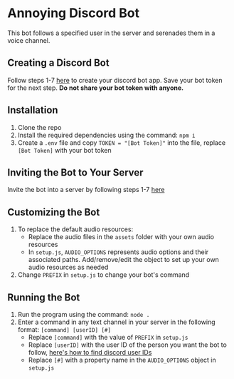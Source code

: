 # Annoying Discord Bot

This bot follows a specified user in the server and serenades them in a voice channel.

## Creating a Discord Bot

Follow steps 1-7 [here](https://discordpy.readthedocs.io/en/stable/discord.html#creating-a-bot-account) to create your discord bot app. Save your bot token for the next step. **Do not share your bot token with anyone.**

## Installation

1. Clone the repo
2. Install the required dependencies using the command: `npm i`
3. Create a `.env` file and copy `TOKEN = "[Bot Token]"` into the file, replace `[Bot Token]` with your bot token

## Inviting the Bot to Your Server

Invite the bot into a server by following steps 1-7 [here](https://discordpy.readthedocs.io/en/stable/discord.html#inviting-your-bot)

## Customizing the Bot

1. To replace the default audio resources:
   - Replace the audio files in the `assets` folder with your own audio resources
   - In `setup.js`, `AUDIO_OPTIONS` represents audio options and their associated paths. Add/remove/edit the object to set up your own audio resources as needed
2. Change `PREFIX` in `setup.js` to change your bot's command

## Running the Bot

1. Run the program using the command: `node .`
2. Enter a command in any text channel in your server in the following format: `[command] [userID] [#]`
   - Replace `[command]` with the value of `PREFIX` in `setup.js`
   - Replace `[userID]` with the user ID of the person you want the bot to follow, [here's how to find discord user IDs](https://support.discord.com/hc/en-us/articles/206346498-Where-can-I-find-my-User-Server-Message-ID-)
   - Replace `[#]` with a property name in the `AUDIO_OPTIONS` object in `setup.js`
